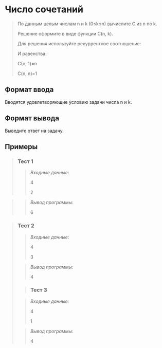 # Число сочетаний

>По данным целым числам n и k  (0≤k≤n) вычислите C из n по k.
>
>Решение оформите в виде функции C(n, k).    
>
>Для решения используйте рекуррентное соотношение:
> 
>И равенства:
>
>С(n, 1)=n
>
>C(n, n)=1

## Формат ввода

Вводятся удовлетворяющие условию задачи числа n и k.

## Формат вывода

Выведите ответ на задачу.


 ## Примеры
>
>### **Тест 1**
>
>>*Входные данные:*
>>
>> 4
>>
>>
>>
>>2
>>
>>
>>
>>
>>
>>
>>
>>
>

>>*Вывод программы:*
>>
>> 6
>

>### Тест 2
>
>>*Входные данные:*
>>
>>
>>
>>
>> 4
>>
>>
>>3
>>
>>
>>
>>
>
>>*Вывод программы:*
>>
>> 4
>
>
> >### Тест 3
>
>>*Входные данные:*
>>
>> 4
>>
>>
>>1
>>
>>
>>
>>
>>
>>
>
>>*Вывод программы:*
>>
>>4